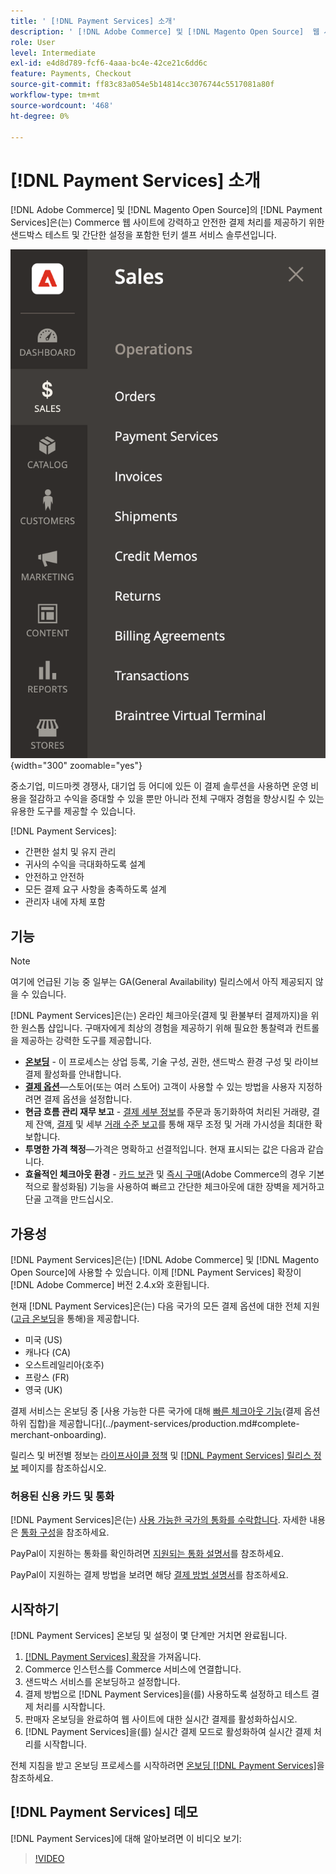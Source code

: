```yaml
---
title: ' [!DNL Payment Services] 소개'
description: ' [!DNL Adobe Commerce] 및 [!DNL Magento Open Source]  웹 사이트를 위한 턴키로서  [!DNL Payment Services] 강력하고 안전한 결제 처리 솔루션을 설치하고 사용하는 방법에 대해 알아봅니다.'
role: User
level: Intermediate
exl-id: e4d8d789-fcf6-4aaa-bc4e-42ce21c6dd6c
feature: Payments, Checkout
source-git-commit: ff83c83a054e5b14814cc3076744c5517081a80f
workflow-type: tm+mt
source-wordcount: '468'
ht-degree: 0%

---
```


# [!DNL Payment Services] 소개

[!DNL Adobe Commerce] 및 [!DNL Magento Open Source]의 [!DNL Payment Services]은(는) Commerce 웹 사이트에 강력하고 안전한 결제 처리를 제공하기 위한 샌드박스 테스트 및 간단한 설정을 포함한 턴키 셀프 서비스 솔루션입니다.

![[!DNL Payment Services] 확장 관리자 보기](assets/admin-view.png){width="300" zoomable="yes"}

중소기업, 미드마켓 경쟁사, 대기업 등 어디에 있든 이 결제 솔루션을 사용하면 운영 비용을 절감하고 수익을 증대할 수 있을 뿐만 아니라 전체 구매자 경험을 향상시킬 수 있는 유용한 도구를 제공할 수 있습니다.

[!DNL Payment Services]:

* 간편한 설치 및 유지 관리
* 귀사의 수익을 극대화하도록 설계
* 안전하고 안전하
* 모든 결제 요구 사항을 충족하도록 설계
* 관리자 내에 자체 포함

## 기능

>[!NOTE]
>
>여기에 언급된 기능 중 일부는 GA(General Availability) 릴리스에서 아직 제공되지 않을 수 있습니다.

[!DNL Payment Services]은(는) 온라인 체크아웃(결제 및 환불부터 결제까지)을 위한 원스톱 샵입니다. 구매자에게 최상의 경험을 제공하기 위해 필요한 통찰력과 컨트롤을 제공하는 강력한 도구를 제공합니다.

* [**온보딩**](onboard.md) - 이 프로세스는 상업 등록, 기술 구성, 권한, 샌드박스 환경 구성 및 라이브 결제 활성화를 안내합니다.
* [**결제 옵션**](payments-options.md)—스토어(또는 여러 스토어) 고객이 사용할 수 있는 방법을 사용자 지정하려면 결제 옵션을 설정합니다.
* **현금 흐름 관리 재무 보고** - [결제 세부 정보](order-payment-status.md)를 주문과 동기화하여 처리된 거래량, 결제 잔액, [결제](payouts.md) 및 세부 [거래 수준 보고](transactions.md)를 통해 재무 조정 및 거래 가시성을 최대한 확보합니다.
* **투명한 가격 책정**—가격은 명확하고 선결적입니다. 현재 표시되는 값은 다음과 같습니다.
* **효율적인 체크아웃 환경** - [카드 보관](vaulting.md) 및 [즉시 구매](https://experienceleague.adobe.com/docs/commerce-admin/stores-sales/point-of-purchase/checkout-instant-purchase.html)(Adobe Commerce의 경우 기본적으로 활성화됨) 기능을 사용하여 빠르고 간단한 체크아웃에 대한 장벽을 제거하고 단골 고객을 만드십시오.

## 가용성

[!DNL Payment Services]은(는) [!DNL Adobe Commerce] 및 [!DNL Magento Open Source]에 사용할 수 있습니다. 이제 [!DNL Payment Services] 확장이 [!DNL Adobe Commerce] 버전 2.4.x와 호환됩니다.

현재 [!DNL Payment Services]은(는) 다음 국가의 모든 결제 옵션에 대한 전체 지원([고급 온보딩](../payment-services/production.md#advanced-onboarding)을 통해)을 제공합니다.

* 미국 (US)
* 캐나다 (CA)
* 오스트레일리아(호주)
* 프랑스 (FR)
* 영국 (UK)

결제 서비스는 온보딩 중 [사용 가능한 다른 국가에 대해 [빠른 체크아웃 기능](../payment-services/payments-options.md)(결제 옵션 하위 집합)을 제공합니다](../payment-services/production.md#complete-merchant-onboarding).

릴리스 및 버전별 정보는 [라이프사이클 정책](https://experienceleague.adobe.com/docs/commerce-operations/release/planning/lifecycle-policy.html) 및 [[!DNL Payment Services] 릴리스 정보](release-notes.md) 페이지를 참조하십시오.

### 허용된 신용 카드 및 통화

[!DNL Payment Services]은(는) [ 사용 가능한 국가의 통화를 수락합니다](#availability). 자세한 내용은 [통화 구성](https://experienceleague.adobe.com/docs/commerce-admin/stores-sales/site-store/currency/currency-configuration.html)을 참조하세요.

PayPal이 지원하는 통화를 확인하려면 [지원되는 통화 설명서](https://developer.paypal.com/docs/reports/reference/paypal-supported-currencies/)를 참조하세요.

PayPal이 지원하는 결제 방법을 보려면 해당 [결제 방법 설명서](https://developer.paypal.com/docs/checkout/payment-methods/)를 참조하세요.

## 시작하기

[!DNL Payment Services] 온보딩 및 설정이 몇 단계만 거치면 완료됩니다.

1. [[!DNL Payment Services] 확장](install.md)을 가져옵니다.
1. Commerce 인스턴스를 Commerce 서비스에 연결합니다.
1. 샌드박스 서비스를 온보딩하고 설정합니다.
1. 결제 방법으로 [!DNL Payment Services]을(를) 사용하도록 설정하고 테스트 결제 처리를 시작합니다.
1. 판매자 온보딩을 완료하여 웹 사이트에 대한 실시간 결제를 활성화하십시오.
1. [!DNL Payment Services]을(를) 실시간 결제 모드로 활성화하여 실시간 결제 처리를 시작합니다.

전체 지침을 받고 온보딩 프로세스를 시작하려면 [온보딩 [!DNL Payment Services]](onboard.md)을 참조하세요.

## [!DNL Payment Services] 데모

[!DNL Payment Services]에 대해 알아보려면 이 비디오 보기:

>[!VIDEO](https://video.tv.adobe.com/v/343990?quality=12)
